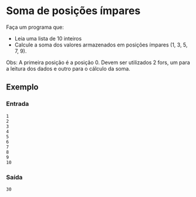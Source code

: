 # Soma de posições ímpares

Faça um programa que:
- Leia uma lista de 10 inteiros
- Calcule a soma dos valores armazenados em posições ímpares (1, 3, 5, 7, 9).

Obs: A primeira posição é a posição 0. Devem ser utilizados 2 fors, um para a leitura dos dados e outro para o cálculo da soma.

## Exemplo

### Entrada

```
1
2
3
4
5
6
7
8
9
10
```

### Saída

```
30
```
